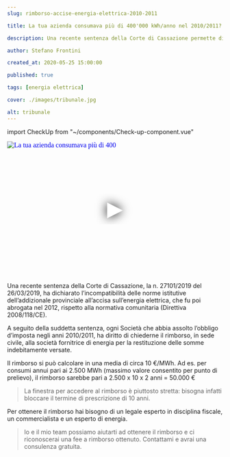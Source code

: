 ```yaml
---
slug: rimborso-accise-energia-elettrica-2010-2011

title: La tua azienda consumava più di 400'000 kWh/anno nel 2010/2011? Potresti aver diritto ad un rimborso di migliaia di euro

description: Una recente sentenza della Corte di Cassazione permette di chiedere il rimborso delle accise sull'energia elettrica versate nel 2010/2011.

author: Stefano Frontini

created_at: 2020-05-25 15:00:00

published: true

tags: [energia elettrica]

cover: ./images/tribunale.jpg

alt: tribunale
---
```


import CheckUp from "~/components/Check-up-component.vue"

<p></p>
<iframe title="La tua azienda consumava più di 400'000 kWh/anno nel 2010/2011? Potresti aver diritto ad un rimborso di migliaia di euro" style="object-fit: cover; width:100%; height:315px;" src="https://www.youtube.com/embed/CfGwolf20MU?enablejsapi=1" frameborder="0" allow="accelerometer; autoplay; encrypted-media; gyroscope; picture-in-picture" allowfullscreen
srcdoc="<style>*{padding:0;margin:0;overflow:hidden}html,body{height:100%}img,span{position:absolute;width:100%;top:0;bottom:0;margin:auto}span{height:1.5em;text-align:center;font:48px/1.5 sans-serif;color:white;text-shadow:0 0 0.5em black}</style><a href=https://www.youtube.com/embed/CfGwolf20MU?autoplay=1><img src=https://img.youtube.com/vi/CfGwolf20MU/hqdefault.jpg alt='La tua azienda consumava più di 400'000 kWh/anno nel 2010/2011? Potresti aver diritto ad un rimborso di migliaia di euro'><span>▶</span></a>"
></iframe><p></p>

Una recente sentenza della Corte di Cassazione, la n. 27101/2019 del 26/03/2019, ha dichiarato l’incompatibilità delle norme istitutive dell’addizionale provinciale all’accisa sull’energia elettrica, che fu poi abrogata nel 2012, rispetto alla normativa comunitaria (Direttiva 2008/118/CE).

A seguito della suddetta sentenza, ogni Società che abbia assolto l’obbligo d’imposta negli anni 2010/2011, ha diritto di chiederne il rimborso, in sede civile, alla società fornitrice di energia per la restituzione delle somme indebitamente versate.

Il rimborso si può calcolare in una media di circa 10 €/MWh. Ad es. per consumi annui pari ai 2.500 MWh (massimo valore consentito per punto di prelievo), il rimborso sarebbe pari a 2.500 x 10 x 2 anni = 50.000 €

> La finestra per accedere al rimborso è piuttosto stretta: bisogna infatti bloccare il termine di prescrizione di 10 anni.

Per ottenere il rimborso hai bisogno di un legale esperto in disciplina fiscale, un commercialista e un esperto di energia.

> Io e il mio team possiamo aiutarti ad ottenere il rimborso e ci riconoscerai una fee a rimborso ottenuto. <g-link to="/contatti">Contattami</g-link> e avrai una consulenza gratuita.

<CheckUp />
